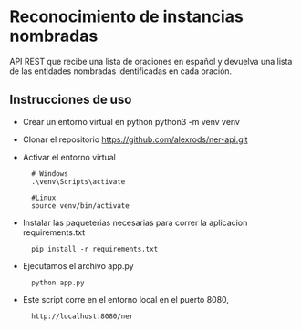 # Reconocimiento de instancias nombradas

API REST que recibe una lista de oraciones en español y devuelva una lista de las entidades nombradas identificadas en cada oración.

## Instrucciones de uso
* Crear un entorno virtual en python
		python3 -m venv venv

* Clonar el repositorio
        	https://github.com/alexrods/ner-api.git 

* Activar el entorno virtual 
		
		# Windows
		.\venv\Scripts\activate
		
		#Linux
		source venv/bin/activate

* Instalar las paqueterias necesarias para correr la aplicacion requirements.txt
		
		pip install -r requirements.txt

* Ejecutamos el archivo app.py

		python app.py

* Este script corre en el entorno local en el puerto 8080,

		http://localhost:8080/ner
